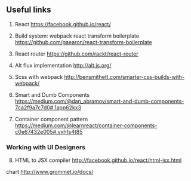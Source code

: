## Useful links

1. React
    https://facebook.github.io/react/

2. Build system: webpack react transform boilerplate
    https://github.com/gaearon/react-transform-boilerplate

3. React router
    https://github.com/rackt/react-router

4. Alt flux implementation
    http://alt.js.org/

5. Scss with webpack
    http://bensmithett.com/smarter-css-builds-with-webpack/ 
   
6. Smart and Dumb Components
    https://medium.com/@dan_abramov/smart-and-dumb-components-7ca2f9a7c7d0#.1app62kx3
    
7. Container component pattern
    https://medium.com/@learnreact/container-components-c0e67432e005#.vxhfs4t85   
    
    
### Working with UI Designers

8. HTML to JSX compiler
    http://facebook.github.io/react/html-jsx.html
    
chart
    http://www.grommet.io/docs/
